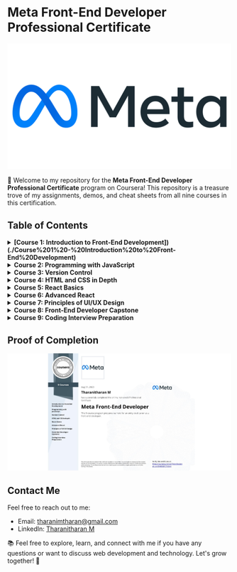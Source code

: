 # Meta Front-End Developer Professional Certificate

![Meta Logo](meta_header_image.png)

👋 Welcome to my repository for the **Meta Front-End Developer Professional Certificate** program on Coursera! This repository is a treasure trove of my assignments, demos, and cheat sheets from all nine courses in this certification.

## Table of Contents

<details>
<summary><b>[Course 1: Introduction to Front-End Development])(./Course%201%20-%20Introduction%20to%20Front-End%20Development)</b></summary>

- ![Week 1](https://img.shields.io/badge/Week%201-Get%20started%20with%20web%20development-brightgreen)
- ![Week 2](https://img.shields.io/badge/Week%202-Introduction%20to%20HTML%20and%20CSS-blue)
- ![Week 3](https://img.shields.io/badge/Week%203-UI%20Frameworks-orange)
- ![Week 4](https://img.shields.io/badge/Week%204-End--of--Course%20Graded%20Assessment-red)
</details>

<details>
<summary><b>Course 2: Programming with JavaScript</b></summary>

- ![Week 1](https://img.shields.io/badge/Week%201-Introduction%20to%20Javascript-brightgreen)
- ![Week 2](https://img.shields.io/badge/Week%202-The%20Building%20Blocks%20of%20a%20Program-blue)
- ![Week 3](https://img.shields.io/badge/Week%203-Programming%20Paradigms-orange)
- ![Week 4](https://img.shields.io/badge/Week%204-Testing-red)
- ![Week 5](https://img.shields.io/badge/Week%205-End--of--Course%20Graded%20Assessment-lightgrey)
</details>

<details>
<summary><b>Course 3: Version Control</b></summary>

- ![Week 1](https://img.shields.io/badge/Week%201-Software%20collaboration-brightgreen)
- ![Week 2](https://img.shields.io/badge/Week%202-Command%20Line-blue)
- ![Week 3](https://img.shields.io/badge/Week%203-Working%20with%20Git-orange)
- ![Week 4](https://img.shields.io/badge/Week%204-Graded%20Assessment-red)
</details>

<details>
<summary><b>Course 4: HTML and CSS in Depth</b></summary>

- ![Week 1](https://img.shields.io/badge/Week%201-HTML%20in%20depth-brightgreen)
- ![Week 2](https://img.shields.io/badge/Week%202-Interactive%20CSS-blue)
- ![Week 3](https://img.shields.io/badge/Week%203-Graded%20Assessment-orange)
</details>

<details>
<summary><b>Course 5: React Basics</b></summary>

- ![Week 1](https://img.shields.io/badge/Week%201-React%20Components-brightgreen)
- ![Week 2](https://img.shields.io/badge/Week%202-Data%20and%20State-blue)
- ![Week 3](https://img.shields.io/badge/Week%203-Navigation%2C%20Updating%20and%20Assets%20in%20React.js-orange)
- ![Week 4](https://img.shields.io/badge/Week%204-Your%20first%20React%20app-red)
</details>

<details>
<summary><b>Course 6: Advanced React</b></summary>

- ![Week 1](https://img.shields.io/badge/Week%201-Components-brightgreen)
- ![Week 2](https://img.shields.io/badge/Week%202-React%20Hooks%20and%20Custom%20Hooks-blue)
- ![Week 3](https://img.shields.io/badge/Week%203-JSX%20and%20Testing-orange)
- ![Week 4](https://img.shields.io/badge/Week%204-Final%20Project-red)
</details>

<details>
<summary><b>Course 7: Principles of UI/UX Design</b></summary>

- ![Week 1](https://img.shields.io/badge/Week%201-Introduction%20to%20UX%20and%20UI%20Design-brightgreen)
- ![Week 2](https://img.shields.io/badge/Week%202-Evaluating%20Interactive%20Design-blue)
- ![Week 3](https://img.shields.io/badge/Week%203-Applied%20Design%20Fundamentals-orange)
- ![Week 4](https://img.shields.io/badge/Week%204-Designing%20Your%20UI-red)
</details>

<details>
<summary><b>Course 8: Front-End Developer Capstone</b></summary>

- ![Week 1](https://img.shields.io/badge/Week%201-Starting%20the%20project-brightgreen)
- ![Week 2](https://img.shields.io/badge/Week%202-Project%20foundations-blue)
- ![Week 3](https://img.shields.io/badge/Week%203-Project%20functionality-orange)
- ![Week 4](https://img.shields.io/badge/Week%204-Project%20Assessment-red)
</details>

<details>
<summary><b>Course 9: Coding Interview Preparation</b></summary>

- ![Week 1](https://img.shields.io/badge/Week%201-Introduction%20to%20the%20coding%20interview-brightgreen)
- ![Week 2](https://img.shields.io/badge/Week%202-Introduction%20to%20Data%20Structures-blue)
- ![Week 3](https://img.shields.io/badge/Week%203-Introduction%20to%20Algorithms-orange)
- ![Week 4](https://img.shields.io/badge/Week%204-Final%20Project-red)
</details>

## Proof of Completion

![Certification](professional_certificate.jpeg)

## Contact Me

Feel free to reach out to me:

- Email: [tharanimtharan@gmail.com](mailto:tharanimtharan@gmail.com)
- LinkedIn: [Tharanitharan M](https://www.linkedin.com/in/tharani-tharan/)

📚 Feel free to explore, learn, and connect with me if you have any questions or want to discuss web development and technology. Let's grow together! 🚀
